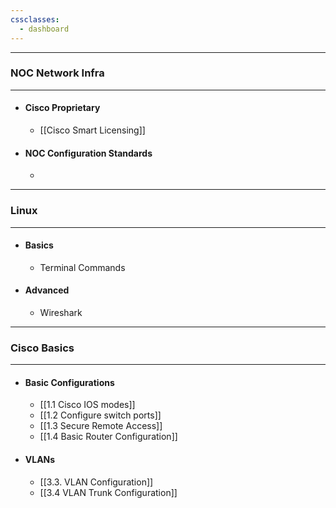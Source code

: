 ```yaml
---
cssclasses:
  - dashboard
---
```


---
### NOC Network Infra 
---
- #### Cisco Proprietary
	- [[Cisco Smart Licensing]] 
- #### NOC Configuration Standards
	- 


---
### Linux
---

- #### Basics
	- Terminal Commands
- #### Advanced
	- Wireshark


---
### Cisco Basics
---

- #### Basic Configurations
	- [[1.1 Cisco IOS modes]]
	- [[1.2 Configure switch ports]]
	- [[1.3 Secure Remote Access]]
	- [[1.4 Basic Router Configuration]]
- #### VLANs
	- [[3.3. VLAN Configuration]]
	- [[3.4 VLAN Trunk Configuration]]

